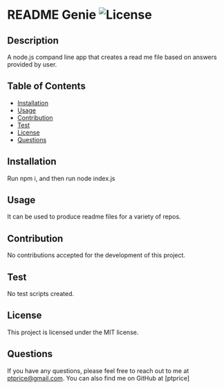 
# README Genie ![License](https://img.shields.io/badge/License-MIT-blue.svg) 
## Description
A node.js compand line app that creates a read me file based on answers provided by user.
## Table of Contents
* [Installation](#installation)
* [Usage](#usage)
* [Contribution](#contribution)
* [Test](#test)
* [License](#license)
* [Questions](#questions)
## Installation
Run npm i, and then run node index.js
## Usage
It can be used to produce readme files for a variety of repos.
## Contribution
No contributions accepted for the development of this project.
## Test
No test scripts created.
## License
This project is licensed under the MIT license.
## Questions
If you have any questions, please feel free to reach out to me at ptprice@gmail.com. You can also find me on GitHub at [ptprice]
